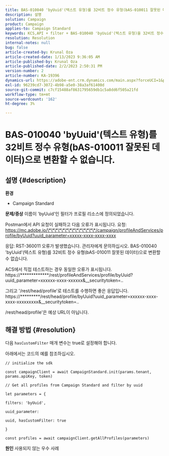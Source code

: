 ```yaml
---
title: BAS-010040 'byUuid'(텍스트 유형)를 32비트 정수 유형(bAS-010011 잘못된 데이터)으로 변환할 수 없습니다.
description: 설명
solution: Campaign
product: Campaign
applies-to: Campaign Standard
keywords: KCS,API + filter + BAS-010040 'byUuid'(텍스트 유형)을 32비트 정수 유형(bAS-010011 잘못된 데이터)으로 변환할 수 없음
resolution: Resolution
internal-notes: null
bug: false
article-created-by: Krunal Oza
article-created-date: 1/13/2023 9:36:05 AM
article-published-by: Krunal Oza
article-published-date: 2/2/2023 2:50:31 PM
version-number: 2
article-number: KA-19396
dynamics-url: https://adobe-ent.crm.dynamics.com/main.aspx?forceUCI=1&pagetype=entityrecord&etn=knowledgearticle&id=540924b2-2593-ed11-aad1-6045bd006793
exl-id: 96239cd7-3072-4b98-a5e0-38a3af61400d
source-git-commit: c7cf15488af8631795659db1c5a8dd6f505a21fd
workflow-type: tm+mt
source-wordcount: '162'
ht-degree: 3%

---
```


# BAS-010040 &#39;byUuid&#39;(텍스트 유형)를 32비트 정수 유형(bAS-010011 잘못된 데이터)으로 변환할 수 없습니다.

## 설명 {#description}

<b>환경</b>
- Campaign Standard



<b>문제/증상</b>
이름이 &#39;byUuid&#39;인 필터가 프로필 리소스에 정의되었습니다.

Postman에서 API 요청이 실패하고 다음 오류가 표시됩니다. 요청: https://mc.adobe.io/\*\*\*\*\*\*\*\*\*\*\*\*\*\*/campaign/profileAndServices/profile/byUuid?uuid_parameter=xxxxx-xxxx-xxxx-xxxx

응답: RST-360011 오류가 발생했습니다. 관리자에게 문의하십시오.
BAS-010040 &#39;byUuid&#39;(텍스트 유형)를 32비트 정수 유형(bAS-010011 잘못된 데이터)으로 변환할 수 없습니다.

ACS에서 직접 테스트하는 경우 동일한 오류가 표시됩니다. https://\*\*\*\*\*\*\*\*\*\*\*\*\*/rest/profileAndServices/profile/byUuid?uuid_parameter=xxxxxx-xxxx-xxxxxx&amp;__securitytoken=..

그리고 &#39;/rest/head/profile&#39;로 테스트를 수행하면 좋은 응답입니다. https://\*\*\*\*\*\*\*\*\*/rest/head/profile/byUuid?uuid_parameter=xxxxxx-xxxx-xxxx-xxxxxxxxx&amp;__securitytoken=..

/rest/head/profile&#39;은 예상 URL이 아닙니다.


## 해결 방법 {#resolution}


다음 `hasCustomFilter` 매개 변수는 true로 설정해야 합니다.

아래에서는 코드의 예를 참조하십시오.




```
// initialize the sdk
```




`const campaignClient = await CampaignStandard.init(params.tenant, params.apiKey, token)`

`// Get all profiles from Campaign Standard and filter by uuid`

`let parameters = {`

`filters: 'byUuid',`

`uuid_parameter:`

`uuid, hasCustomFilter: true`

`}`

`const profiles = await campaignClient.getAllProfiles(parameters)`


<b>원인</b>
사용되지 않는 우수 사례

